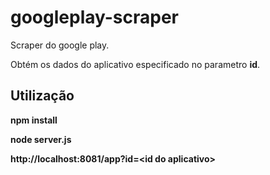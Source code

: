 # googleplay-scraper
Scraper do google play.

Obtém os dados do aplicativo especificado no parametro **id**.


## Utilização
**npm install**

**node server.js**

**http://localhost:8081/app?id=\<id do aplicativo\>**

